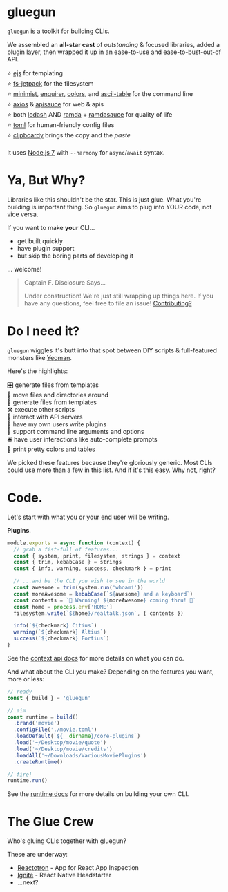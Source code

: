 # gluegun

`gluegun` is a toolkit for building CLIs.

We assembled an **all-star cast** of *outstanding* & focused libraries, added a plugin layer, then wrapped it up in an ease-to-use and ease-to-bust-out-of API.

⭐️ [ejs](https://github.com/mde/ejs) for templating<br />
⭐️ [fs-jetpack](https://github.com/szwacz/fs-jetpack) for the filesystem<br />
⭐️ [minimist](https://github.com/substack/minimist), [enquirer](https://github.com/enquirer/enquirer), [colors](https://github.com/Marak/colors.js), and [ascii-table](https://github.com/sorensen/ascii-table) for the command line<br />
⭐️ [axios](https://github.com/mzabriskie/axios) & [apisauce](https://github.com/skellock/apisauce) for web & apis<br />
⭐️ both [lodash](https://github.com/lodash/lodash) AND [ramda](https://github.com/ramda/ramda) + [ramdasauce](https://github.com/skellock/ramdasauce) for quality of life<br />
⭐️ [toml](https://github.com/BinaryMuse/toml-node) for human-friendly config files </br>
⭐️ [clipboardy](https://github.com/sindresorhus/clipboardy) brings the copy and the *paste*<br />
</br>
It uses [Node.js 7](https://nodejs.org) with `--harmony` for `async`/`await` syntax.

# Ya, But Why?

Libraries like this shouldn't be the star. This is just glue.  What you're building is important thing. So `gluegun` aims to plug into YOUR code, not vice versa.

If you want to make **your** CLI...

* get built quickly
* have plugin support
* but skip the boring parts of developing it

... welcome!

> Captain F. Disclosure Says...
>
> Under construction! We're just still wrapping up things here. If you have any questions, feel free to file an issue! [Contributing?](./docs/contributing.md)


# Do I need it?

`gluegun` wiggles it's butt into that spot between DIY scripts & full-featured monsters like [Yeoman](http://yeoman.io).

Here's the highlights:

🎛 generate files from templates</br>
💾 move files and directories around</br>
🔮 generate files from templates</br>
⚒ execute other scripts</br>
🎅 interact with API servers</br>
🔌 have my own users write plugins</br>
🌯 support command line arguments and options</br>
🛎 have user interactions like auto-complete prompts</br>
💃 print pretty colors and tables</br>

We picked these features because they're gloriously generic.  Most CLIs could use more than a few in this list. And if it's this easy. Why not, right?

# Code.

Let's start with what you or your end user will be writing.

**Plugins**.

```js
module.exports = async function (context) {
  // grab a fist-full of features...
  const { system, print, filesystem, strings } = context
  const { trim, kebabCase } = strings
  const { info, warning, success, checkmark } = print

  // ...and be the CLI you wish to see in the world
  const awesome = trim(system.run('whoami'))
  const moreAwesome = kebabCase(`${awesome} and a keyboard`)
  const contents = `🚨 Warning! ${moreAwesome} coming thru! 🚨`
  const home = process.env['HOME']
  filesystem.write(`${home}/realtalk.json`, { contents })

  info(`${checkmark} Citius`)
  warning(`${checkmark} Altius`)
  success(`${checkmark} Fortius`)
}
```
See the [context api docs](./docs/context-api.md) for more details on what you can do.

And what about the CLI you make? Depending on the features you want, more or less:

```js
// ready
const { build } = 'gluegun'

// aim
const runtime = build()
  .brand('movie')
  .configFile('./movie.toml')
  .loadDefault(`${__dirname}/core-plugins`)
  .load('~/Desktop/movie/quote')
  .load('~/Desktop/movie/credits')
  .loadAll('~/Downloads/VariousMoviePlugins')
  .createRuntime()

// fire!
runtime.run()
```

See the [runtime docs](./docs/runtime.md) for more details on building your own CLI.

# The Glue Crew

Who's gluing CLIs together with gluegun?

These are underway:

* [Reactotron](https://github.com/reactotron/reactotron) - App for React App Inspection
* [Ignite](https://github.com/infinitered/ignite) - React Native Headstarter
* ...next?

